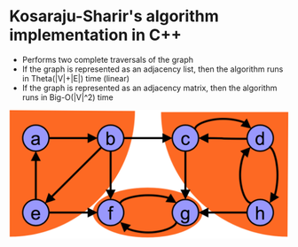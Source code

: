 # Kosaraju-Sharir's algorithm implementation in C++

- Performs two complete traversals of the graph
- If the graph is represented as an adjacency list, then the algorithm runs in Theta(|V|+|E|) time (linear)
- If the graph is represented as an adjacency matrix, then the algorithm runs in Big-O(|V|^2) time

![Graph](images/graph.png)

